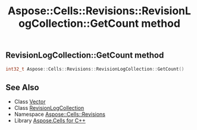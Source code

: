 ﻿---
title: Aspose::Cells::Revisions::RevisionLogCollection::GetCount method
linktitle: GetCount
second_title: Aspose.Cells for C++ API Reference
description: 'How to use GetCount method of Aspose::Cells::Revisions::RevisionLogCollection class in C++.'
type: docs
weight: 1000
url: /cpp/aspose.cells.revisions/revisionlogcollection/getcount/
---
## RevisionLogCollection::GetCount method




```cpp
int32_t Aspose::Cells::Revisions::RevisionLogCollection::GetCount()
```

## See Also

* Class [Vector](../../../aspose.cells/vector/)
* Class [RevisionLogCollection](../)
* Namespace [Aspose::Cells::Revisions](../../)
* Library [Aspose.Cells for C++](../../../)

